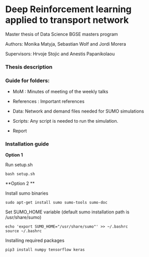 # Deep Reinforcement learning applied to transport network

Master thesis of Data Science BGSE masters program

Authors: Monika Matyja, Sebastian Wolf and Jordi Morera

Supervisors: Hrvoje Stojic and Anestis Papanikolaou

### Thesis description

### Guide for folders:

- MoM : Minutes of meeting of the weekly talks
- References : Important references

- Data: Network and demand files needed for SUMO simulations
- Scripts: Any script is needed to run the simulation.
- Report

### Installation guide

**Option 1**

Run setup.sh 

```
bash setup.sh
```

**Option 2 **

Install sumo binaries

```
sudo apt-get install sumo sumo-tools sumo-doc 
```

Set SUMO_HOME variable (default sumo installation path is /usr/share/sumo)

```
echo 'export SUMO_HOME="/usr/share/sumo"' >> ~/.bashrc
source ~/.bashrc
```
Installing required packages

```
pip3 install numpy tensorflow keras
```
